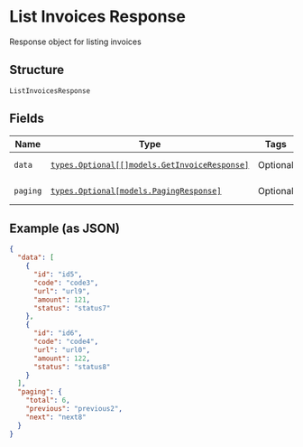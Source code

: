 
# List Invoices Response

Response object for listing invoices

## Structure

`ListInvoicesResponse`

## Fields

| Name | Type | Tags | Description |
|  --- | --- | --- | --- |
| `data` | [`types.Optional[[]models.GetInvoiceResponse]`](../../doc/models/get-invoice-response.md) | Optional | The Invoice objects |
| `paging` | [`types.Optional[models.PagingResponse]`](../../doc/models/paging-response.md) | Optional | Paging object |

## Example (as JSON)

```json
{
  "data": [
    {
      "id": "id5",
      "code": "code3",
      "url": "url9",
      "amount": 121,
      "status": "status7"
    },
    {
      "id": "id6",
      "code": "code4",
      "url": "url0",
      "amount": 122,
      "status": "status8"
    }
  ],
  "paging": {
    "total": 6,
    "previous": "previous2",
    "next": "next8"
  }
}
```

